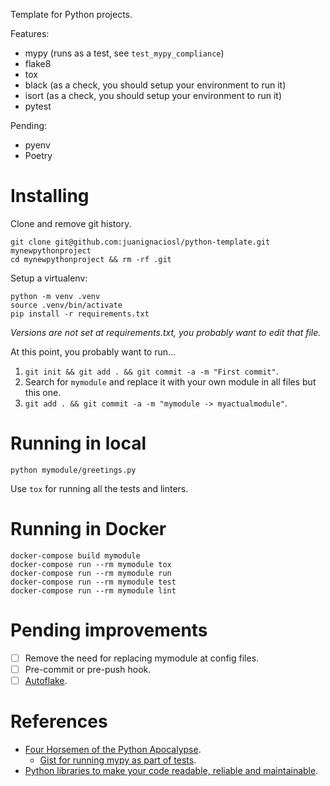 Template for Python projects.

Features:

- mypy (runs as a test, see `test_mypy_compliance`)
- flake8
- tox
- black (as a check, you should setup your environment to run it)
- isort (as a check, you should setup your environment to run it)
- pytest

Pending:

- pyenv
- Poetry

# Installing

Clone and remove git history.

    git clone git@github.com:juanignaciosl/python-template.git mynewpythonproject
    cd mynewpythonproject && rm -rf .git

Setup a virtualenv:

    python -m venv .venv
    source .venv/bin/activate
    pip install -r requirements.txt

_Versions are not set at requirements.txt, you probably want to edit that file._

At this point, you probably want to run...
1. `git init && git add . && git commit -a -m "First commit"`.
2. Search for `mymodule` and replace it with your own module in all files but this one.
3. `git add . && git commit -a -m "mymodule -> myactualmodule"`.

# Running in local

    python mymodule/greetings.py

Use `tox` for running all the tests and linters.

# Running in Docker

    docker-compose build mymodule
    docker-compose run --rm mymodule tox
    docker-compose run --rm mymodule run
    docker-compose run --rm mymodule test
    docker-compose run --rm mymodule lint

# Pending improvements

- [ ] Remove the need for replacing mymodule at config files.
- [ ] Pre-commit or pre-push hook.
- [ ] [Autoflake](https://github.com/PyCQA/autoflake).

# References

- [Four Horsemen of the Python Apocalypse](https://blog.kartones.net/post/four-horsemen-python-apocalypse/).
    - [Gist for running mypy as part of tests](https://github.com/Kartones/finished-games/blob/a7ff4fd0de0bab8cea434956396da68064262a1d/finishedgames/test/test_linters.py).
- [Python libraries to make your code readable, reliable and maintainable](https://isaak.dev/2020/08/python-libraries-to-make-your-code-readable-and-maintainable).
